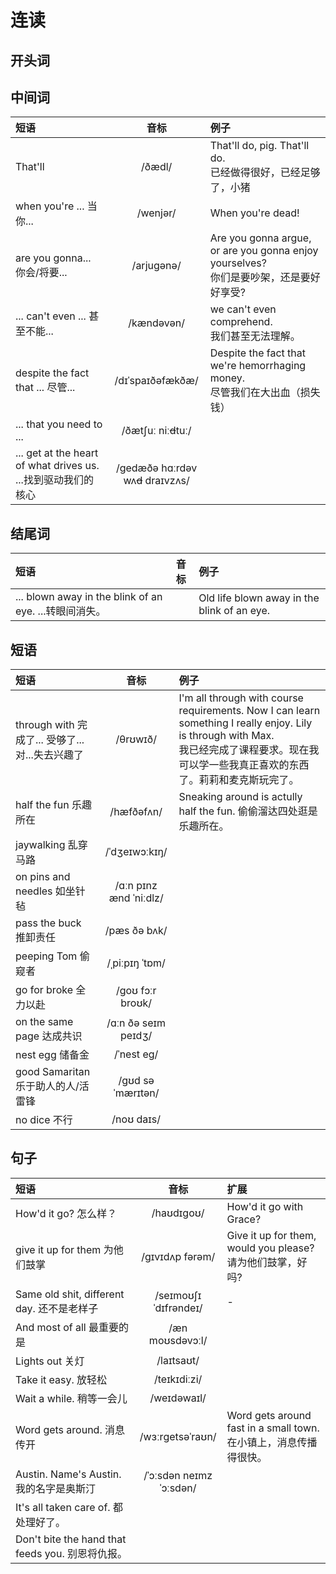 # 连读


## 开头词


## 中间词

| 短语 | 音标 | 例子 |
| :-- | :-: | :--- |
| That'll | /ðædl/ | That'll do, pig. That'll do.<br>已经做得很好，已经足够了，小猪 |
| when you're ... 当你... | /wenjər/ | When you're dead! |
| are you gonna... 你会/将要... | /arjuɡənə/ | Are you gonna argue, or are you gonna enjoy yourselves?<br>你们是要吵架，还是要好好享受? |
| ... can't even ... 甚至不能... | /kændəvən/ | we can't even comprehend.<br>我们甚至无法理解。 |
| despite the fact that ... 尽管... | /dɪˈspaɪðəfækðæ/ | Despite the fact that we're hemorrhaging money.<br>尽管我们在大出血（损失钱） |
| ... that you need to ... | /ðæt∫uː niː~~d~~tuː/ | |
| ... get at the heart of what drives us. ...找到驱动我们的核心 | /ɡedæðə hɑːrdəv wʌ~~d~~ draɪvzʌs/ | |

## 结尾词

| 短语 | 音标 | 例子 |
| :-- | :-: | :--- |
| ... blown away in the blink of an eye. ...转眼间消失。 | | Old life blown away in the blink of an eye. |


## 短语

| 短语 | 音标 | 例子 |
| :-- | :-: | :--- |
| through with 完成了... 受够了... 对...失去兴趣了 | /θrʊwɪð/ | I'm all through with course requirements. Now I can learn something I really enjoy. Lily is through with Max.<br>我已经完成了课程要求。现在我可以学一些我真正喜欢的东西了。莉莉和麦克斯玩完了。 |
| half the fun 乐趣所在 | /hæfðəfʌn/ | Sneaking around is actully half the fun. 偷偷溜达四处逛是乐趣所在。 |
| jaywalking 乱穿马路 | /ˈdʒeɪwɔːkɪŋ/ | |
| on pins and needles 如坐针毡 | /ɑːn pɪnz ænd ˈniːdlz/ | |
| pass the buck 推卸责任 | /pæs ðə bʌk/ ||
| peeping Tom 偷窥者 | /ˌpiːpɪŋ ˈtɒm/ | |
| go for broke 全力以赴 | /ɡoʊ fɔːr broʊk/ | |
| on the same page 达成共识 | /ɑːn ðə seɪm peɪdʒ/ ||
| nest egg 储备金 | /ˈnest eɡ/ | |
| good Samaritan 乐于助人的人/活雷锋 | /ɡʊd səˈmærɪtən/ | |
| no dice 不行 | /noʊ daɪs/ | |

## 句子

| 短语 | 音标 | 扩展 |
| :-- | :-: | :--- |
| How'd it go? 怎么样？ | /haʊdɪɡoʊ/ | How'd it go with Grace? |
| give it up for them 为他们鼓掌 | /ɡɪvɪdʌp fərəm/ | Give it up for them, would you please?<br>请为他们鼓掌，好吗? |
| Same old shit, different day. 还不是老样子 | /seɪmoʊʃɪ ˈdɪfrəndeɪ/ | - |
| And most of all 最重要的是 | /æn moʊsdəvɔːl/ | |
| Lights out 关灯 | /laɪtsaʊt/ ||
| Take it easy. 放轻松 | /teɪkɪdiːzi/ | |
| Wait a while. 稍等一会儿 | /weɪdəwaɪl/ | |
| Word gets around. 消息传开 | /wɜːrɡetsəˈraʊn/ | Word gets around fast in a small town.<br>在小镇上，消息传播得很快。 |
| Austin. Name's Austin. 我的名字是奥斯汀 | /ˈɔːsdən neɪmz ˈɔːsdən/ | |
| It's all taken care of. 都处理好了。 | | |
| Don't bite the hand that feeds you. 别恩将仇报。| | |
